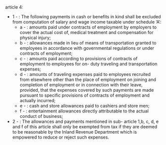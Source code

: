 article 4: 

<ul>
			<li>1 - : The following payments in cash or benefits in kind shall be excluded from computation of salary and wage income taxable under schedule ‘A’:<ul>
						<li>a - : amounts paid under contracts of employment by employers to cover the actual cost of, medical treatment and compensation for physical injury;<ul>
						</ul></li>						<li>b - : allowances made in lieu of means of transportation granted to employees in accordance with governmental regulations or under contracts of employment; <ul>
						</ul></li>						<li>c - : amounts paid according to provisions of contracts of employment to employees for on- duty traveling and transportation expenses; <ul>
						</ul></li>						<li>d - : amounts of traveling expenses paid to employees recruited from elsewhere other than the place of employment on joining and completion of employment or in connection with their leave, provided, that the expenses covered by such payments are made pursuant to specific provisions of contracts of employment and actually incurred; <ul>
						</ul></li>						<li>e - : cash and store allowances paid to cashiers and store men; <ul>
						</ul></li>						<li>f - : entertainment allowances directly attributable to the actual conduct of business; <ul>
						</ul></li>			</ul></li>			<li>2 - : The allowances and payments mentioned in sub- article 1,b, c, d, e and f of this article shall only be exempted from tax if they are deemed to be reasonable by the Inland Revenue Department which is empowered to reduce or reject such expenses. <ul>
			</ul></li></ul>